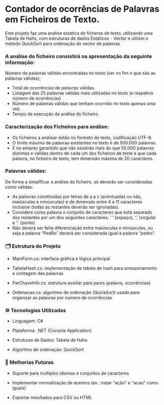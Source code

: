 # Contador de ocorrências de Palavras em Ficheiros de Texto.

Este projeto faz uma analise estatica de ficheros de texto, utilizando uma Tabela de Hahs, com estruturas de dados Estáticos - Vector e utilizei o metodo QuickSort para ordenação do vector de palavras

### A análise do ficheiro consistirá na apresentação da seguinte informação:

Número de palavras válidas encontradas no texto (ver no fim o que são as
palavras válidas);

- Total de ocorrências de palavras válidas.
- Listagem das 25 palavras válidas mais utilizadas no texto (e respetivo número
  de ocorrências)
- Número de palavras válidas que tenham ocorrido no texto apenas uma vez.
- Tempo de execução da análise do ficheiro.

### Caracterização dos Ficheiros para análise:

- Os ficheiros a analisar estão no formato de texto, codificação UTF-8.
- O limite máximo de palavras existentes no texto é de 500.000 palavras.
- É no entanto garantido que não existirão mais do que 50.000 palavras distintas e válidas dentro de cada um dos ficheiros de teste e que cada palavra, no ficheiro de texto, tem dimensão máxima de 20 caracteres.

### Palavras válidas:

De forma a simplificar a análise do ficheiro, só deverão ser consideradas como
válidas:

- As palavras constituídas por letras de a a z (acentuadas ou não, maiúsculas e minúsculas) e de dimensão entre 4 e 11 caracteres inclusive (todas as restantes deverão ser ignoradas).
- Considere como palavra o conjunto de caracteres que está separado dos restantes por um dos seguintes caracteres: ‘ ‘ (espaço), ‘,’ (vírgula) e ‘.’ (ponto)
- Não deverá ser feita diferenciação entre maiúsculas e minúsculas, ou seja a palavra “PedRo” deverá ser considerada igual à palavra “pedro”.

### 🗂️ Estrutura do Projeto

- MainForm.cs: interface gráfica e lógica principal <br>

- TabelaHash.cs: implementação de tabela de hash para armazenamento e contagem das palavras <br>

- ParChaveInfo.cs: estrutura auxiliar para pares (palavra, ocorrências) <br>

- Ordenacao.cs: algoritmo de ordenação (QuickSort) usado para organizar as palavras por número de ocorrências<br>

### ⚙️ Tecnologias Utilizadas

- Linguagem: C#

- Plataforma: .NET (Console Application)

- Estruturas de Dados: Tabela de Hahs

- Algoritmo de ordenação: QuickSort

### 📌 Melhorias Futuras

- Suporte para múltiplos idiomas e conjuntos de caracteres

- Implementar normalização de acentos (ex.: tratar "ação" e "acao" como iguais)

- Exportar resultados para CSV ou HTML
